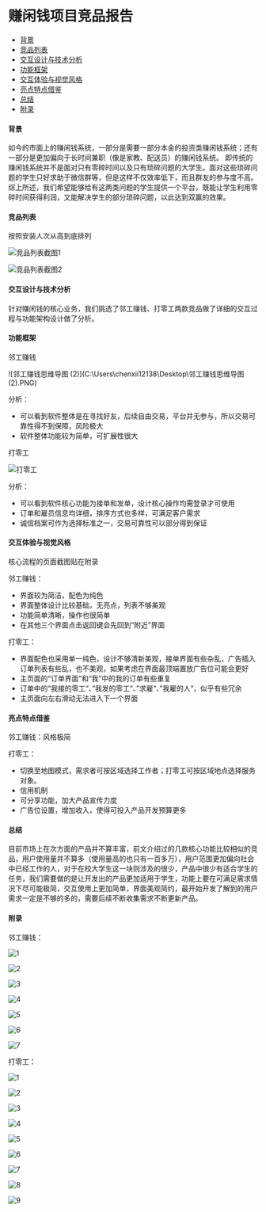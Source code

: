# 赚闲钱项目竞品报告

- [背景](https://github.com/chenxii12138/docs/blob/master/03-Investigation.md/#背景)
- [竞品列表](https://github.com/chenxii12138/docs/blob/master/03-Investigation.md/#竞品列表)
- [交互设计与技术分析](https://github.com/chenxii12138/docs/blob/master/03-Investigation.md/#交互设计与技术分析)
- [功能框架](https://github.com/chenxii12138/docs/blob/master/03-Investigation.md/#功能框架)
- [交互体验与视觉风格](https://github.com/chenxii12138/docs/blob/master/03-Investigation.md/#交互体验与视觉风格)
- [亮点特点借鉴](https://github.com/chenxii12138/docs/blob/master/03-Investigation.md/#亮点特点借鉴)
- [总结](https://github.com/chenxii12138/docs/blob/master/03-Investigation.md/#总结)
- [附录](https://github.com/chenxii12138/docs/blob/master/03-Investigation.md/#附录)


#### 背景

如今的市面上的赚闲钱系统，一部分是需要一部分本金的投资类赚闲钱系统；还有一部分是更加偏向于长时间兼职（像是家教、配送员）的赚闲钱系统。 即传统的赚闲钱系统并不是面对只有零碎时间以及只有琐碎问题的大学生。面对这些琐碎问题的学生只好求助于微信群等，但是这样不仅效率低下，而且群友的参与度不高。 综上所述，我们希望能够给有这两类问题的学生提供一个平台，既能让学生利用零碎时间获得利润，又能解决学生的部分琐碎问题，以此达到双赢的效果。

#### 竞品列表

按照安装人次从高到底排列

![竞品列表截图1](C:\Users\chenxii12138\Desktop\竞品列表截图1.PNG)

![竞品列表截图2](C:\Users\chenxii12138\Desktop\竞品列表截图2.PNG)

#### 交互设计与技术分析

针对赚闲钱的核心业务，我们挑选了邻工赚钱、打零工两款竞品做了详细的交互过程与功能架构设计做了分析。

#### 功能框架

邻工赚钱

![邻工赚钱思维导图 (2)](C:\Users\chenxii12138\Desktop\邻工赚钱思维导图 (2).PNG)

分析：

- 可以看到软件整体是在寻找好友，后续自由交易，平台并无参与，所以交易可靠性得不到保障，风险极大
- 软件整体功能较为简单，可扩展性很大

打零工

![打零工](C:\Users\chenxii12138\Desktop\打零工.png)

分析：

- 可以看到软件核心功能为接单和发单，设计核心操作均需登录才可使用
- 订单和雇员信息均详细，排序方式也多样，可满足客户需求
- 诚信档案可作为选择标准之一，交易可靠性可以部分得到保证

#### 交互体验与视觉风格

核心流程的页面截图贴在附录

邻工赚钱：

- 界面较为简洁，配色为纯色
- 界面整体设计比较基础，无亮点，列表不够美观
- 功能简单清晰，操作也很简单
- 在其他三个界面点击返回键会先回到“附近”界面

打零工：

- 界面配色也采用单一纯色，设计不够清新美观，接单界面有些杂乱，广告插入订单列表有些乱，也不美观，如果考虑在界面最顶端置放广告位可能会更好
- 主页面的“订单界面”和“我”中的我的订单有些重复
- 订单中的“我接的零工“、”我发的零工“、”求雇“、”我雇的人“，似乎有些冗余
- 主页面向左右滑动无法进入下一个界面

#### 亮点特点借鉴

邻工赚钱：风格极简

打零工：

- 切换至地图模式，需求者可按区域选择工作者；打零工可按区域地点选择服务对象。
- 信用机制
- 可分享功能，加大产品宣传力度
- 广告位设置，增加收入，使得可投入产品开发预算更多

#### 总结

目前市场上在次方面的产品并不算丰富，前文介绍过的几款核心功能比较相似的竞品，用户使用量并不算多（使用量高的也只有一百多万），用户范围更加偏向社会中已经工作的人，对于在校大学生这一块则涉及的很少，产品中很少有适合学生的任务，我们需要做的是让开发出的产品更加适用于学生，功能上要在可满足需求情况下尽可能极简，交互使用上更加简单，界面美观简约，最开始开发了解到的用户需求一定是不够的多的，需要后续不断收集需求不断更新产品。

#### 附录

邻工赚钱：

![1](C:\Users\chenxii12138\Desktop\邻工赚钱\1.jpg)

![2](C:\Users\chenxii12138\Desktop\邻工赚钱\2.jpg)

![3](C:\Users\chenxii12138\Desktop\邻工赚钱\3.jpg)

![4](C:\Users\chenxii12138\Desktop\邻工赚钱\4.png)

![5](C:\Users\chenxii12138\Desktop\邻工赚钱\5.png)

![6](C:\Users\chenxii12138\Desktop\邻工赚钱\6.jpg)

![7](C:\Users\chenxii12138\Desktop\邻工赚钱\7.jpg)

打零工：

![1](C:\Users\chenxii12138\Desktop\打零工\1.png)

![2](C:\Users\chenxii12138\Desktop\打零工\2.png)

![3](C:\Users\chenxii12138\Desktop\打零工\3.png)

![4](C:\Users\chenxii12138\Desktop\打零工\4.png)

![5](C:\Users\chenxii12138\Desktop\打零工\5.png)

![6](C:\Users\chenxii12138\Desktop\打零工\6.png)

![7](C:\Users\chenxii12138\Desktop\打零工\7.png)

![8](C:\Users\chenxii12138\Desktop\打零工\8.png)

![9](C:\Users\chenxii12138\Desktop\打零工\9.png)